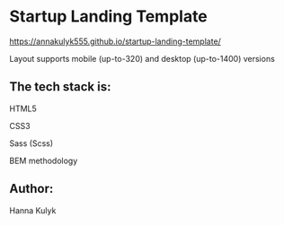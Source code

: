 # Startup Landing Template

https://annakulyk555.github.io/startup-landing-template/

Layout supports mobile (up-to-320) and desktop (up-to-1400) versions

## The tech stack is:

HTML5

CSS3

Sass (Scss)

BEM methodology

## Author:

Hanna Kulyk
